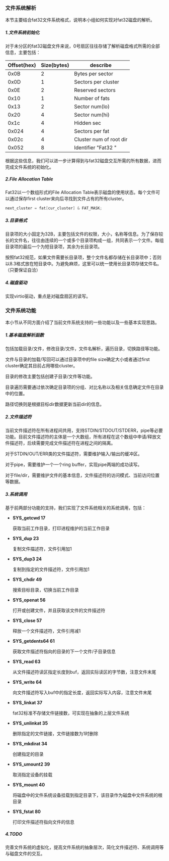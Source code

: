 ### 文件系统解析

本节主要结合fat32文件系统格式，说明本小组如何实现对fat32磁盘的解析。

##### 1.文件系统初始化

对于未分区的fat32磁盘文件来说，0号扇区往往存储了解析磁盘格式所需的全部信息，主要包括：

| Offset(hex) | Size(bytes) | describe                |
| ----------- | ----------- | ----------------------- |
| 0x0B        | 2           | Bytes per sector        |
| 0x0D        | 1           | Sectors per cluster     |
| 0x0E        | 2           | Reserved sectors        |
| 0x10        | 1           | Number of fats          |
| 0x13        | 2           | Sector num(lo)          |
| 0x20        | 4           | Sector num(hi)          |
| 0x1c        | 4           | Hidden sec              |
| 0x024       | 4           | Sectors per fat         |
| 0x02c       | 4           | Cluster num of root dir |
| 0x052       | 8           | Identifier "Fat32     " |

根据这些信息，我们可以进一步计算得到与fat32磁盘交互所需的所有数据，进而完成文件系统的初始化。

##### 2.File Allocation Table

Fat32以一个数组形式的File Allocation Table表示磁盘的使用状态。每个文件可以通过保存first cluster来向后寻找到文件占有的所有cluster。

```c
next_cluster = fat[cur_cluster] & FAT_MASK;
```

##### 3.目录格式

目录项的大小固定为32B，主要包括文件的权限，大小，名称等信息。为了保存较长的文件名，往往由连续的一个或多个目录项构成一组，共同表示一个文件。每组目录项的最后一个为短目录项，其余为长目录项。

按照fat32规范，如果文件需要长目录项，整个文件名都存储在长目录项中；否则以8.3格式放在短目录中。为避免麻烦，这里可以统一使用长目录项存储文件名。（只要保证自洽）

##### 4.磁盘驱动

实现virtio驱动，重点是对磁盘扇区的读写。



[1.]: https://wiki.osdev.org/FAT#BPB_.28BIOS_Parameter_Block.29
[2]: https://www.cnblogs.com/Chary/p/12981056.html

### 文件系统功能

本小节从不同方面介绍了当前文件系统支持的一些功能以及一些基本实现思路。

##### 1.基本磁盘解析函数

包括加载目录/文件，修改目录/文件，文件名解析，遍历目录，切换路径等功能。

文件与目录的加载/写回可以通过目录项中的file size确定大小或者通过first cluster确定其目前占用哪些cluster。

目录的修改主要包括创建子目录/文件等功能。

目录遍历需要通过依次确定目录项的分组、对比名称以及相关信息确定文件在目录中的位置。

路径切换则是根据目标dir数据更新当前dir的信息。

##### 2.文件描述符

当前文件描述符在所有进程间共用，支持STDIN/STDOUT/STDERR，pipe等必要功能。目前文件描述符的主体是一个大数组，所有进程在这个数组中申请/释放文件描述符，后续需要完成文件描述符在进程之间的隔离。

对于STDIN/OUT/ERR类的文件描述符，需要维护输入/输出的缓冲区。

对于pipe，需要维护一个一个ring buffer，实现pipe两端的成功读写。

对于file/dir，需要维护文件的基本信息，文件描述符的访问模式、当前访问位置等数据。

##### 3.系统调用

基于前两部分功能的支持，我们实现了文件系统相关的系统调用，包括：

- **SYS_getcwd 17**

  获取当前工作目录，打印进程维护的当前工作目录

- **SYS_dup 23**

  复制文件描述符，文件引用加1

- **SYS_dup3 24**

  复制到指定的文件描述符，文件引用加1

- **SYS_chdir 49**

  搜索目标目录，切换当前工作目录

- **SYS_openat 56**

  打开或创建文件，并且获取该文件的文件描述符

- **SYS_close 57**

  释放一个文件描述符，文件引用减1

- **SYS_getdents64 61**

  获取文件描述符指向的目录的下一个文件/子目录信息

- **SYS_read 63**

  从文件描述符读区指定长度到buf，返回实际读区的字节数，注意文件末尾

- **SYS_write 64**

  向文件描述符写入buf中的指定长度，返回实际写入内容，注意文件末尾

- **SYS_linkat 37**

  fat32标准不存储文件链接数，可实现在抽象的上层文件系统

- **SYS_unlinkat 35**

  删除指定的文件链接，文件链接数为1时删除

- **SYS_mkdirat 34**

  创建指定的目录

- **SYS_umount2 39**

  取消指定设备的挂载

- **SYS_mount 40**

  将磁盘中的文件系统设备挂载到指定目录下，该目录作为磁盘中文件系统的根目录

- **SYS_fstat 80**

  打印文件描述符指向文件的信息

##### 4.TODO

完善文件系统的虚拟化，提高文件系统的抽象层次，简化文件描述符、系统调用等与磁盘文件的交互。